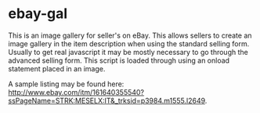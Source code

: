 # ebay-gal
This is an image gallery for seller's on eBay. This allows sellers to create an image gallery in the item description when using the standard selling form. Usually to get real javascript it may be mostly necessary to go through the advanced selling form. This script is loaded through using an onload statement placed in an image.

A sample listing may be found here: <a href="http://www.ebay.com/itm/161640355540?ssPageName=STRK:MESELX:IT&_trksid=p3984.m1555.l2649">http://www.ebay.com/itm/161640355540?ssPageName=STRK:MESELX:IT&_trksid=p3984.m1555.l2649</a>.
